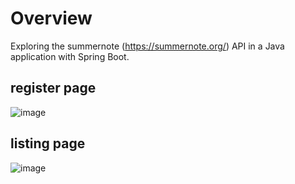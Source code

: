 # Overview

Exploring the summernote (https://summernote.org/) API in a Java application with Spring Boot.


## register page
![image](https://user-images.githubusercontent.com/56695817/147975121-b415d6a2-8164-49a4-bc6f-cd2d73f0e450.png)

## listing page
![image](https://user-images.githubusercontent.com/56695817/147975234-a9c10080-ad61-4cab-abf6-9a7318772207.png)

